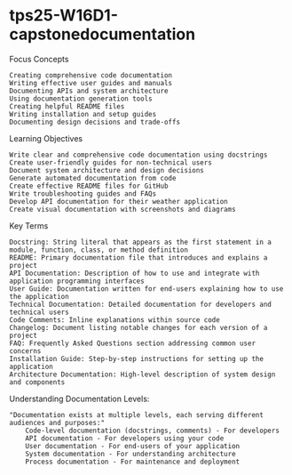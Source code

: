 # tps25-W16D1-capstonedocumentation


Focus Concepts

    Creating comprehensive code documentation
    Writing effective user guides and manuals
    Documenting APIs and system architecture
    Using documentation generation tools
    Creating helpful README files
    Writing installation and setup guides
    Documenting design decisions and trade-offs



Learning Objectives

    Write clear and comprehensive code documentation using docstrings
    Create user-friendly guides for non-technical users
    Document system architecture and design decisions
    Generate automated documentation from code
    Create effective README files for GitHub
    Write troubleshooting guides and FAQs
    Develop API documentation for their weather application
    Create visual documentation with screenshots and diagrams



Key Terms

    Docstring: String literal that appears as the first statement in a module, function, class, or method definition
    README: Primary documentation file that introduces and explains a project
    API Documentation: Description of how to use and integrate with application programming interfaces
    User Guide: Documentation written for end-users explaining how to use the application
    Technical Documentation: Detailed documentation for developers and technical users
    Code Comments: Inline explanations within source code
    Changelog: Document listing notable changes for each version of a project
    FAQ: Frequently Asked Questions section addressing common user concerns
    Installation Guide: Step-by-step instructions for setting up the application
    Architecture Documentation: High-level description of system design and components



Understanding Documentation Levels:

    "Documentation exists at multiple levels, each serving different audiences and purposes:"
        Code-level documentation (docstrings, comments) - For developers
        API documentation - For developers using your code
        User documentation - For end-users of your application
        System documentation - For understanding architecture
        Process documentation - For maintenance and deployment